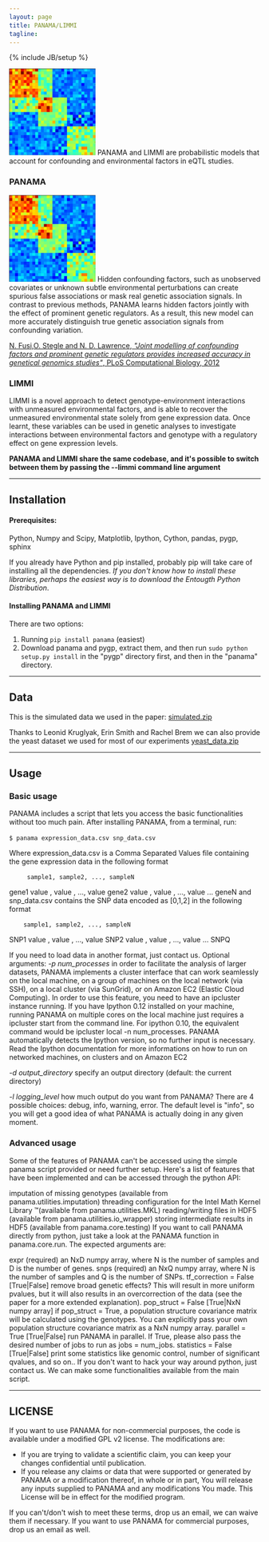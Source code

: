 ```yaml
---
layout: page
title: PANAMA/LIMMI
tagline: 
---
```

{% include JB/setup %}

![Alt text](assets/images/expr_cov.png) PANAMA and LIMMI are probabilistic models that account for confounding and environmental factors in eQTL studies.

### PANAMA
![Alt text](assets/images/expr_cov.png) Hidden confounding factors, such as unobserved covariates or unknown subtle environmental perturbations can create spurious false associations or mask real genetic association signals. In contrast to previous methods, PANAMA learns hidden factors jointly with the effect of prominent genetic regulators. As a result, this new model can more accurately distinguish true genetic association signals from confounding variation.

[N. Fusi,O. Stegle and N. D. Lawrence, _"Joint modelling of confounding factors and prominent genetic regulators provides increased accuracy in genetical genomics studies"_, PLoS Computational Biology, 2012](http://www.ploscompbiol.org/article/info:doi/10.1371/journal.pcbi.1002330)


### LIMMI
LIMMI is a novel approach to detect genotype-environment interactions with unmeasured environmental
factors, and is able to recover the unmeasured environmental state solely from gene expression data.
Once learnt, these variables can be used in genetic analyses to investigate interactions between environmental factors and genotype with a regulatory effect on gene expression levels.

**PANAMA and LIMMI share the same codebase, and it's possible to switch between them by passing the --limmi command line argument**


* * *

## Installation

#### Prerequisites:
Python, Numpy and Scipy, Matplotlib, Ipython, Cython, pandas, pygp, sphinx

If you already have Python and pip installed, probably pip will take care of installing all the dependencies. *If you don't know how to install these libraries, perhaps the easiest way is to download the Entougth Python Distribution*. 

#### Installing PANAMA and LIMMI
There are two options:
1. Running `pip install panama` (easiest)
2. Download panama and pygp, extract them, and then run 
`sudo python setup.py install` in the "pygp" directory first, and then in the "panama" directory.

* * *

## Data

This is the simulated data we used in the paper:
[simulated.zip](http://ml.sheffield.ac.uk/qtl/panama/data/simulated.zip)

Thanks to Leonid Kruglyak, Erin Smith and Rachel Brem we can also provide the yeast dataset we used for most of our experiments
[yeast_data.zip](http://ml.sheffield.ac.uk/qtl/panama/data/yeast.zip)


* * *
## Usage 

### Basic usage
PANAMA includes a script that lets you access the basic functionalities without too much pain.
After installing PANAMA, from a terminal, run:

`$ panama expression_data.csv snp_data.csv`

Where expression_data.csv is a Comma Separated Values file containing the gene expression data in the following format

         sample1, sample2, ..., sampleN
  gene1  value ,  value , ...,  value
  gene2  value ,  value , ...,  value
  ...
  geneN
and snp_data.csv contains the SNP data encoded as [0,1,2] in the following format

        sample1, sample2, ..., sampleN
  SNP1  value ,  value , ...,  value
  SNP2  value ,  value , ...,  value
  ...
  SNPQ

If you need to load data in another format, just contact us.
Optional arguments: 
_-p num_processes_
in order to facilitate the analysis of larger datasets, PANAMA implements a cluster interface that can work seamlessly on the local machine, on a group of machines on the local network (via SSH), on a local cluster (via SunGrid), or on Amazon EC2 (Elastic Cloud Computing). In order to use this feature, you need to have an ipcluster instance running. If you have Ipython 0.12 installed on your machine, running PANAMA on multiple cores on the local machine just requires a ipcluster start from the command line.
For ipython 0.10, the equivalent command would be ipcluster local -n num_processes. PANAMA automatically detects the Ipython version, so no further input is necessary. Read the Ipython documentation for more informations on how to run on networked machines, on clusters and on Amazon EC2

_-d output_directory_
specify an output directory (default: the current directory)

_-l logging_level_
how much output do you want from PANAMA? There are 4 possible choices: debug, info, warning, error. The default level is "info", so you will get a good idea of what PANAMA is actually doing in any given moment.



### Advanced usage
Some of the features of PANAMA can't be accessed using the simple panama script provided or need further setup. Here's a list of features that have been implemented and can be accessed through the python API:

imputation of missing genotypes (available from panama.utilities.imputation)
threading configuration for the Intel Math Kernel Library ™(available from panama.utilities.MKL)
reading/writing files in HDF5 (available from panama.utilities.io_wrapper)
storing intermediate results in HDF5 (available from panama.core.testing)
If you want to call PANAMA directly from python, just take a look at the PANAMA function in panama.core.run. The expected arguments are:

expr (required) an NxD numpy array, where N is the number of samples and D is the number of genes.
snps (required) an NxQ numpy array, where N is the number of samples and Q is the number of SNPs.
tf_correction = False [True|False] remove broad genetic effects? This will result in more uniform pvalues, but it will also results in an overcorrection of the data (see the paper for a more extended explanation).
pop_struct = False [True|NxN numpy array] if pop_struct = True, a population structure covariance matrix will be calculated using the genotypes. You can explicitly pass your own population structure covariance matrix as a NxN numpy array.
parallel = True [True|False] run PANAMA in parallel. If True, please also pass the desired number of jobs to run as jobs = num_jobs.
statistics = False [True|False] print some statistics like genomic control, number of significant qvalues, and so on..
If you don't want to hack your way around python, just contact us. We can make some functionalities available from the main script.

* * *
## LICENSE

If you want to use PANAMA for non-commercial purposes, the code is available under a modified GPL v2 license. The modifications are:

* If you are trying to validate a scientific claim, you can keep your changes confidential until publication.
* If you release any claims or data that were supported or generated by PANAMA or a modification thereof, in whole or in part, You will release any inputs supplied to PANAMA and any modifications You made. This License will be in effect for the modified program.

If you can't/don't wish to meet these terms, drop us an email, we can waive them if necessary.
If you want to use PANAMA for commercial purposes, drop us an email as well.
